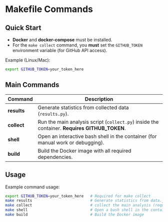 # Makefile Commands

## Quick Start

- **Docker** and **docker-compose** must be installed.
- For the `make collect` command, you **must** set the `GITHUB_TOKEN` environment variable (for GitHub API access).

Example (Linux/Mac):

```sh
export GITHUB_TOKEN=your_token_here
```

## Main Commands

| Command            | Description                                                                                  |
| ------------------ | ----------------------------------------------------------------------------------------     |
| **results**        | Generate statistics from collected data (`results.py`).                                      |
| **collect**        | Run the main analysis script (`collect.py`) inside the container. **Requires GITHUB_TOKEN**. |
| **shell**          | Open an interactive bash shell in the container (for manual work or debugging).              |
| **build**          | Build the Docker image with all required dependencies.                                       |

## Usage

Example command usage:

```sh
export GITHUB_TOKEN=your_token_here   # Required for make collect
make results                          # Generate statistics from data.json
make collect                          # collect the main analysis (requires GITHUB_TOKEN) and create data.json
make shell                            # Open a bash shell in the container for debug
make build                            # Build the Docker image
```
